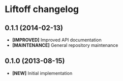 # Liftoff changelog

## 0.1.1 (2014-02-13)

- **[IMPROVED]** Improved API documentation
- **[MAINTENANCE]** General repository maintenance

## 0.1.0 (2013-08-15)

- **[NEW]** Initial implementation
